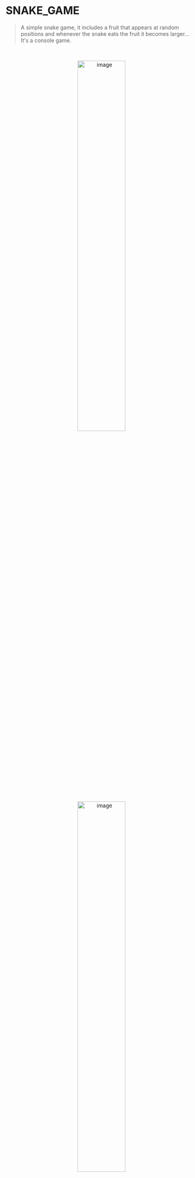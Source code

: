 # SNAKE_GAME
>A simple snake game, it includes a fruit that appears at random positions and whenever the snake eats the fruit it becomes larger...
>It's a console game.


<br>
<P align="center">
  <img  width="50%" src="View/Screenshot 2025-02-14 at 1.46.08 PM.png" alt="image" /> 
  <img  width="50%" src="View/Screenshot 2025-02-14 at 1.49.12 PM.png" alt="image"  />
</P>
